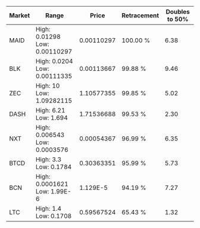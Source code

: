 | Market | Range | Price| Retracement | Doubles to 50% |
| --- | --- | --- | --- | --- |
| MAID | High: 0.01298<br />Low: 0.00110297 | 0.00110297 | 100.00 % | 6.38 |
| BLK | High: 0.0204<br />Low: 0.00111335 | 0.00113667 | 99.88 % | 9.46 |
| ZEC | High: 10<br />Low: 1.09282115 | 1.10577355 | 99.85 % | 5.02 |
| DASH | High: 6.21<br />Low: 1.694 | 1.71536688 | 99.53 % | 2.30 |
| NXT | High: 0.006543<br />Low: 0.0003576 | 0.00054367 | 96.99 % | 6.35 |
| BTCD | High: 3.3<br />Low: 0.1784 | 0.30363351 | 95.99 % | 5.73 |
| BCN | High: 0.0001621<br />Low: 1.99E-6 | 1.129E-5 | 94.19 % | 7.27 |
| LTC | High: 1.4<br />Low: 0.1708 | 0.59567524 | 65.43 % | 1.32 |
